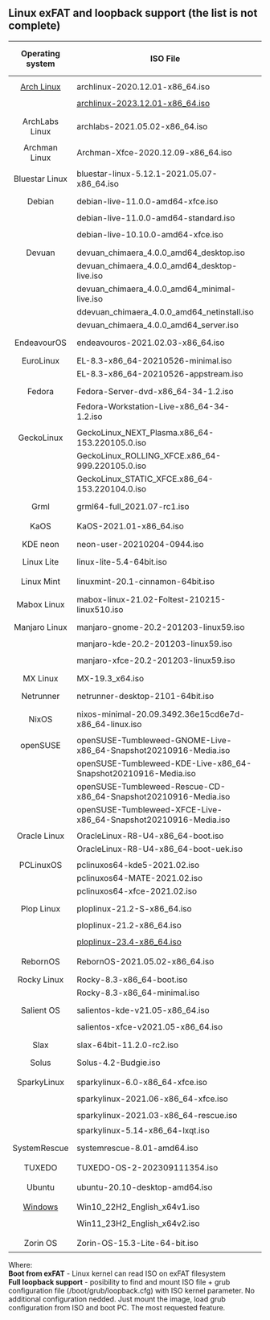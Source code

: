 ## Linux exFAT and loopback support (the list is not complete)

| Operating system | ISO File | Boot from exFAT | Full loopback support |
| :-: | --- | :-: | :-: |
| | | | |
| [Arch Linux](https://archlinux.org/) | archlinux-2020.12.01-x86_64.iso | :heavy_check_mark: | :x: |
| | [archlinux-2023.12.01-x86_64.iso](https://geo.mirror.pkgbuild.com/iso/2023.12.01/archlinux-2023.12.01-x86_64.iso) | :heavy_check_mark: | :heavy_check_mark: |
| | | | |
| ArchLabs Linux | archlabs-2021.05.02-x86_64.iso | :heavy_check_mark: | :x: |
| | | | |
| Archman Linux | Archman-Xfce-2020.12.09-x86_64.iso | :heavy_check_mark: | :x: |
| | | | |
| Bluestar Linux | bluestar-linux-5.12.1-2021.05.07-x86_64.iso | :heavy_check_mark: | :x: |
| | | | |
| Debian | debian-live-11.0.0-amd64-xfce.iso | :x: | :heavy_check_mark: |
| | debian-live-11.0.0-amd64-standard.iso | :x: | :heavy_check_mark: |
| | debian-live-10.10.0-amd64-xfce.iso | :x: | :heavy_check_mark: |
| | | | |
| Devuan | devuan_chimaera_4.0.0_amd64_desktop.iso | :x: | :x: |
| | devuan_chimaera_4.0.0_amd64_desktop-live.iso | :x: | :x: |
| | devuan_chimaera_4.0.0_amd64_minimal-live.iso | :x: | :x: |
| | ddevuan_chimaera_4.0.0_amd64_netinstall.iso | :x: | :x: |
| | devuan_chimaera_4.0.0_amd64_server.iso | :x: | :x: |
| | | | |
| EndeavourOS | endeavouros-2021.02.03-x86_64.iso | :heavy_check_mark: | :x: |
| | | | |
| EuroLinux | EL-8.3-x86_64-20210526-minimal.iso | :x: | :x: |
| | EL-8.3-x86_64-20210526-appstream.iso | :x: | :x: |
| | | | |
| Fedora | Fedora-Server-dvd-x86_64-34-1.2.iso | :heavy_check_mark: | :x: |
| | Fedora-Workstation-Live-x86_64-34-1.2.iso | :heavy_check_mark: | :x: |
| | | | |
| GeckoLinux | GeckoLinux_NEXT_Plasma.x86_64-153.220105.0.iso | :heavy_check_mark: | :heavy_check_mark: |
| | GeckoLinux_ROLLING_XFCE.x86_64-999.220105.0.iso | :heavy_check_mark: | :heavy_check_mark: |
| | GeckoLinux_STATIC_XFCE.x86_64-153.220104.0.iso | :heavy_check_mark: | :heavy_check_mark: |
| | | | |
| Grml | grml64-full_2021.07-rc1.iso | :x: | :heavy_check_mark: |
| | | | |
| KaOS | KaOS-2021.01-x86_64.iso | :heavy_check_mark: | :x: |
| | | | |
| KDE neon | neon-user-20210204-0944.iso | :x: | :x: |
| | | | |
| Linux Lite | linux-lite-5.4-64bit.iso | :x: | :heavy_check_mark: |
| | | | |
| Linux Mint | linuxmint-20.1-cinnamon-64bit.iso | :x: | :heavy_check_mark: |
| | | | |
| Mabox Linux | mabox-linux-21.02-Foltest-210215-linux510.iso | :heavy_check_mark: | :heavy_check_mark: |
| | | | |
| Manjaro Linux | manjaro-gnome-20.2-201203-linux59.iso | :heavy_check_mark: | :heavy_check_mark: |
| | manjaro-kde-20.2-201203-linux59.iso | :heavy_check_mark: | :heavy_check_mark: |
| | manjaro-xfce-20.2-201203-linux59.iso | :heavy_check_mark: | :heavy_check_mark: |
| | | | |
| MX Linux | MX-19.3_x64.iso | :x: | :x: |
| | | | |
| Netrunner | netrunner-desktop-2101-64bit.iso | :x: | :heavy_check_mark: |
| | | | |
| NixOS | nixos-minimal-20.09.3492.36e15cd6e7d-x86_64-linux.iso | :x: | :heavy_check_mark: |
| | | | |
| openSUSE | openSUSE-Tumbleweed-GNOME-Live-x86_64-Snapshot20210916-Media.iso | :heavy_check_mark: | :heavy_check_mark: |
| | openSUSE-Tumbleweed-KDE-Live-x86_64-Snapshot20210916-Media.iso | :heavy_check_mark: | :heavy_check_mark: |
| | openSUSE-Tumbleweed-Rescue-CD-x86_64-Snapshot20210916-Media.iso | :heavy_check_mark: | :heavy_check_mark: |
| | openSUSE-Tumbleweed-XFCE-Live-x86_64-Snapshot20210916-Media.iso | :heavy_check_mark: | :heavy_check_mark: |
| | | | |
| Oracle Linux | OracleLinux-R8-U4-x86_64-boot.iso | :x: | :x: |
| | OracleLinux-R8-U4-x86_64-boot-uek.iso | :x: | :x: |
| | | | |
| PCLinuxOS | pclinuxos64-kde5-2021.02.iso | :x: | :x: |
| | pclinuxos64-MATE-2021.02.iso | :x: | :x: |
| | pclinuxos64-xfce-2021.02.iso | :x: | :x: |
| | | | |
| Plop Linux | ploplinux-21.2-S-x86_64.iso | :heavy_check_mark: | :x: |
| | ploplinux-21.2-x86_64.iso | :heavy_check_mark: | :x: |
| | [ploplinux-23.4-x86_64.iso](https://download.plop.at/ploplinux/23.4/live/ploplinux-23.4-x86_64.iso) | :heavy_check_mark: | :x: |
| | | | |
| RebornOS | RebornOS-2021.05.02-x86_64.iso | :heavy_check_mark: | :x: |
| | | | |
| Rocky Linux | Rocky-8.3-x86_64-boot.iso | :x: | :x: |
| | Rocky-8.3-x86_64-minimal.iso | :x: | :x: |
| | | | |
| Salient OS | salientos-kde-v21.05-x86_64.iso | :heavy_check_mark: | :x: |
| | salientos-xfce-v2021.05-x86_64.iso | :heavy_check_mark: | :x: |
| | | | |
| Slax | slax-64bit-11.2.0-rc2.iso | :x: | :x: |
| | | | |
| Solus | Solus-4.2-Budgie.iso | :heavy_check_mark: | :x: |
| | | | |
| SparkyLinux | sparkylinux-6.0-x86_64-xfce.iso | :x: | :heavy_check_mark:  |
| | sparkylinux-2021.06-x86_64-xfce.iso | :x: | :heavy_check_mark:  |
| | sparkylinux-2021.03-x86_64-rescue.iso | :x: | :heavy_check_mark:  |
| | sparkylinux-5.14-x86_64-lxqt.iso | :x: | :x: |
| | | | |
| SystemRescue | systemrescue-8.01-amd64.iso | :heavy_check_mark: | :x: |
| | | | |
| TUXEDO | TUXEDO-OS-2-202309111354.iso | :heavy_check_mark: | :heavy_check_mark: |
| | | | |
| Ubuntu | ubuntu-20.10-desktop-amd64.iso | :x: | :heavy_check_mark: |
| | | | |
| [Windows](https://www.microsoft.com/software-download/) | Win10_22H2_English_x64v1.iso | :heavy_check_mark: | [:x:](config/windows) |
| | Win11_23H2_English_x64v2.iso | :heavy_check_mark: | [:x:](config/windows) |
| | | | |
| Zorin OS | Zorin-OS-15.3-Lite-64-bit.iso | :x: | :heavy_check_mark: |

Where:  
**Boot from exFAT** - Linux kernel can read ISO on exFAT filesystem  
**Full loopback support** - posibility to find and mount ISO file + grub configuration file (/boot/grub/loopback.cfg) with ISO kernel parameter. No additional configuration nedded. Just mount the image, load grub configuration from ISO and boot PC. The most requested feature.


